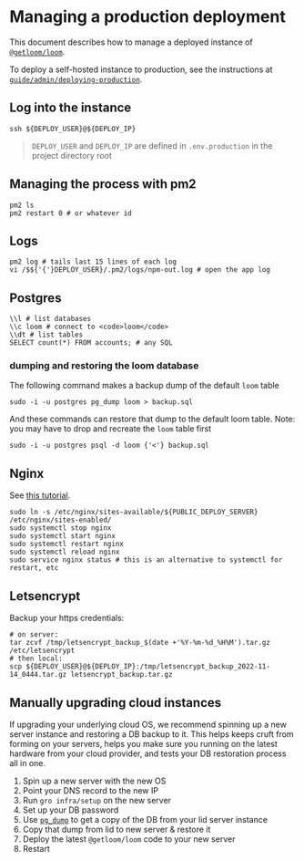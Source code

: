 # Managing a production deployment
This document describes how to manage a deployed instance of <a
			href="https://github.com/getloom/loom"><code>@getloom/loom</code></a
		>.
	</p>
	<p>
		To deploy a self-hosted instance to production, see the instructions at
		<a href="{base}{path}/guide/admin/deploying-production"
			><code>guide/admin/deploying-production</code></a
		>.
	</p>

## Log into the instance

`ssh ${DEPLOY_USER}@${DEPLOY_IP}`

> <code>DEPLOY_USER</code> and <code>DEPLOY_IP</code> are defined in `.env.production` in the project directory root

## Managing the process with pm2

```
pm2 ls
pm2 restart 0 # or whatever id
```

## Logs

```
pm2 log # tails last 15 lines of each log
vi /$${'{'}DEPLOY_USER}/.pm2/logs/npm-out.log # open the app log
```

## Postgres
```sudo -i -u postgres psql
\\l # list databases
\\c loom # connect to <code>loom</code>
\\dt # list tables
SELECT count(*) FROM accounts; # any SQL
```

### dumping and restoring the loom database

The following command makes a backup dump of the default <code>loom</code> table</p>

`sudo -i -u postgres pg_dump loom > backup.sql`

And these commands can restore that dump to the default loom table. Note: you may have to drop and recreate the <code>loom</code> table first
	</p>
`sudo -i -u postgres psql -d loom {'<'} backup.sql`

## Nginx
See <a
			href="https://www.digitalocean.com/community/tutorials/how-to-install-nginx-on-ubuntu-22-04"
			>this tutorial</a
		>.
```
sudo ln -s /etc/nginx/sites-available/${PUBLIC_DEPLOY_SERVER} /etc/nginx/sites-enabled/
sudo systemctl stop nginx
sudo systemctl start nginx
sudo systemctl restart nginx
sudo systemctl reload nginx
sudo service nginx status # this is an alternative to systemctl for restart, etc
```


## Letsencrypt

Backup your https credentials:</p>

```
# on server:
tar zcvf /tmp/letsencrypt_backup_$(date +'%Y-%m-%d_%H%M').tar.gz /etc/letsencrypt
# then local:
scp ${DEPLOY_USER}@${DEPLOY_IP}:/tmp/letsencrypt_backup_2022-11-14_0444.tar.gz letsencrypt_backup.tar.gz
```

## Manually upgrading cloud instances

If upgrading your underlying cloud OS, we recommend spinning up a new server instance and
		restoring a DB backup to it. This helps keeps cruft from forming on your servers, helps you make
		sure you running on the latest hardware from your cloud provider, and tests your DB restoration
		process all in one.

1) Spin up a new server with the new OS
1) Point your DNS record to the new IP
1) Run `gro infra/setup` on the new server
1) Set up your DB password
1) Use <a href="https://www.postgresql.org/docs/current/backup-dump.html"><code>pg_dump</code></a
			> to get a copy of the DB from your lid server instance		
1) Copy that dump from lid to new server & restore it
1) Deploy the latest <code>@getloom/loom</code> code to your new server
1) Restart
